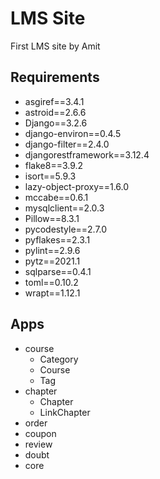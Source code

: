 # LMS Site
First LMS site by Amit


## Requirements
* asgiref==3.4.1
* astroid==2.6.6
* Django==3.2.6
* django-environ==0.4.5
* django-filter==2.4.0
* djangorestframework==3.12.4
* flake8==3.9.2
* isort==5.9.3
* lazy-object-proxy==1.6.0
* mccabe==0.6.1
* mysqlclient==2.0.3
* Pillow==8.3.1
* pycodestyle==2.7.0
* pyflakes==2.3.1
* pylint==2.9.6
* pytz==2021.1
* sqlparse==0.4.1
* toml==0.10.2
* wrapt==1.12.1

## Apps
* course
    * Category
    * Course
    * Tag
* chapter
    * Chapter
    * LinkChapter
* order
* coupon
* review
* doubt
* core


